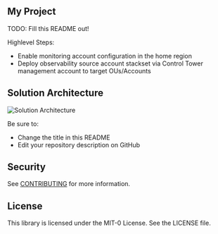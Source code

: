 ## My Project

TODO: Fill this README out!

Highlevel Steps:
* Enable monitoring account configuration in the home region
* Deploy observability source account stackset via Control Tower management account to target OUs/Accounts

## Solution Architecture
![Solution Architecture](Architecture.png?raw=true "Solution Architecture")

Be sure to:

* Change the title in this README
* Edit your repository description on GitHub

## Security

See [CONTRIBUTING](CONTRIBUTING.md#security-issue-notifications) for more information.

## License

This library is licensed under the MIT-0 License. See the LICENSE file.

